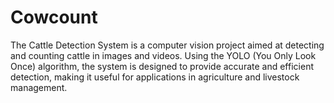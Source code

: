 # Cowcount
The Cattle Detection System is a computer vision project aimed at detecting and counting cattle in images and videos. Using the YOLO (You Only Look Once) algorithm, the system is designed to provide accurate and efficient detection, making it useful for applications in agriculture and livestock management.
